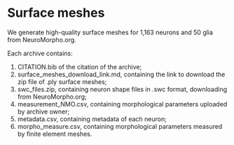 # Surface meshes #

We generate high-quality surface meshes for 1,163 neurons and 50 glia from NeuroMorpho.org.

Each archive contains:
1. CITATION.bib of the citation of the archive;
2. surface_meshes_download_link.md, containing the link to download the zip file of .ply surface meshes;
3. swc_files.zip, containing neuron shape files in .swc format, downloading from NeuroMorpho.org;
4. measurement_NMO.csv, containing  morphological parameters uploaded by archive owner;
6. metadata.csv, containing metadata of each neuron;
7. morpho_measure.csv, containing morphological parameters measured by finite element meshes.
